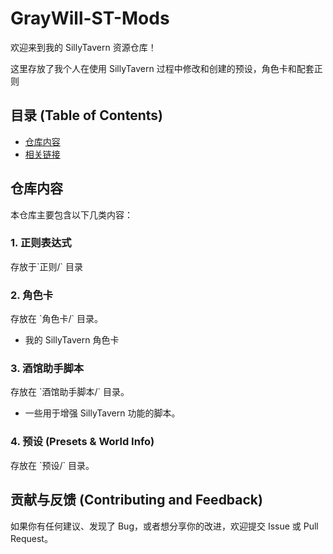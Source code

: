# GrayWill-ST-Mods

欢迎来到我的 SillyTavern 资源仓库！

这里存放了我个人在使用 SillyTavern 过程中修改和创建的预设，角色卡和配套正则

## 目录 (Table of Contents)

- [仓库内容](#仓库内容)
- [相关链接](#相关链接)

## 仓库内容

本仓库主要包含以下几类内容：

### 1. 正则表达式 
存放于\`正则/\` 目录

### 2. 角色卡
存放在 \`角色卡/\` 目录。
- 我的 SillyTavern 角色卡

### 3. 酒馆助手脚本
存放在 \`酒馆助手脚本/\` 目录。
- 一些用于增强 SillyTavern 功能的脚本。

### 4. 预设 (Presets & World Info)
存放在 \`预设/\` 目录。



## 贡献与反馈 (Contributing and Feedback)

如果你有任何建议、发现了 Bug，或者想分享你的改进，欢迎提交 Issue 或 Pull Request。
